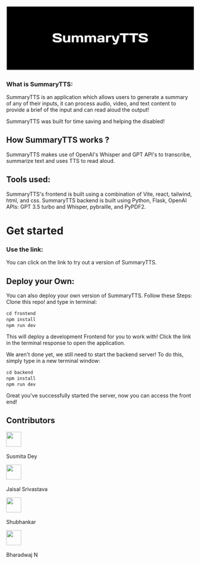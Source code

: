 ![SummaryTTS_image](./frontend/public/SummaryTTS_MD.svg)

### What is SummaryTTS:

SummaryTTS is an application which allows users to generate a summary of any of their inputs, it can process audio, video, and text content to provide a brief of the input and can read aloud the output!

SummaryTTS was built for time saving and helping the disabled!

## How SummaryTTS works ?
SummaryTTS makes use of OpenAI's Whisper and GPT API's to transcribe, summarize text and uses TTS to read aloud.

## Tools used:

SummaryTTS's frontend is built using a combination of Vite, react, tailwind, html, and css.
SummaryTTS backend is built using Python, Flask, OpenAI APIs: GPT 3.5 turbo and Whisper, pybraille, and PyPDF2.

# Get started

### Use the link:

You can click on the link to try out a version of SummaryTTS.
## Deploy your Own:
You can also deploy your own version of SummaryTTS.
Follow these Steps: Clone this repo! and type in terminal:

    cd frontend
    npm install
    npm run dev

This will deploy a development Frontend for you to work with! Click the link in the terminal response to open the application.

We aren't done yet, we still need to start the backend server!
To do this, simply type in a new terminal window:

    cd backend
    npm install
    npm run dev

Great you've successfully started the server, now you can access the front end!

## Contributors

<div>
<img src="https://avatars.githubusercontent.com/u/79099734?v=4"  width="40px" height="40px"><p>Susmita Dey</p> <img src="https://avatars.githubusercontent.com/u/48391316?v=4"  width="40px" height="40px"><p>Jaisal Srivastava</p> <img src="https://avatars.githubusercontent.com/u/97114934?v=4"  width="40px" height="40px"><p>Shubhankar</p> <img src="https://avatars.githubusercontent.com/u/104016289?v=4"  width="40px" height="40px"><p>Bharadwaj N</p> 
</div>
